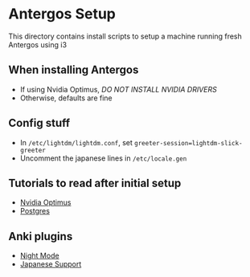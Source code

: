 # Antergos Setup

This directory contains install scripts to setup a machine running fresh Antergos using i3

## When installing Antergos

 - If using Nvidia Optimus, *DO NOT INSTALL NVIDIA DRIVERS*
 - Otherwise, defaults are fine

## Config stuff

 - In `/etc/lightdm/lightdm.conf`, set `greeter-session=lightdm-slick-greeter`
 - Uncomment the japanese lines in `/etc/locale.gen`

## Tutorials to read after initial setup

 - [Nvidia Optimus](https://antergos.com/wiki/hardware/bumblebee-for-nvidia-optimus/)
 - [Postgres](https://wiki.archlinux.org/index.php/PostgreSQL)

## Anki plugins

 - [Night Mode](https://ankiweb.net/shared/info/1496166067)
 - [Japanese Support](https://ankiweb.net/shared/info/3918629684)
